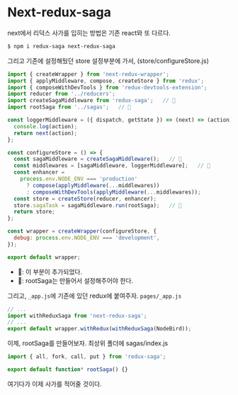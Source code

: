 # Next-redux-saga

next에서 리덕스 사가를 입히는 방법은 기존 react와 또 다르다.

```sh
$ npm i redux-saga next-redux-saga
```

그리고 기존에 설정해뒀던 store 설정부분에 가서, (store/configureStore.js)

```js
import { createWrapper } from 'next-redux-wrapper';
import { applyMiddleware, compose, createStore } from 'redux';
import { composeWithDevTools } from 'redux-devtools-extension';
import reducer from '../reducers';
import createSagaMiddleware from 'redux-saga';   // 🌈
import rootSaga from '../sagas';   // 👻

const loggerMiddleware = ({ dispatch, getState }) => (next) => (action) => {
  console.log(action);
  return next(action);
};

const configureStore = () => {
  const sagaMiddleware = createSagaMiddleware();   // 🌈
  const middlewares = [sagaMiddleware, loggerMiddleware];   // 🌈
  const enhancer =
    process.env.NODE_ENV === 'production'
      ? compose(applyMiddleware(...middlewares))
      : composeWithDevTools(applyMiddleware(...middlewares));
  const store = createStore(reducer, enhancer);
  store.sagaTask = sagaMiddleware.run(rootSaga);   // 👻
  return store;
};

const wrapper = createWrapper(configureStore, {
  debug: process.env.NODE_ENV === 'development',
});

export default wrapper;
```

- 🌈: 이 부분이 추가되었다.
- 👻: rootSaga는 만들어서 설정해주어야 한다.

그리고, `_app.js`에 기존에 있던 redux에 붙여주자. `pages/_app.js`

```js
// ...
import withReduxSaga from 'next-redux-saga';
// ...
export default wrapper.withRedux(withReduxSaga(NodeBird));
```

이제, rootSaga를 만들어보자. 최상위 폴더에 sagas/index.js

```js
import { all, fork, call, put } from 'redux-saga';

export default function* rootSaga() {}
```

여기다가 이제 사가를 적어줄 것이다.
